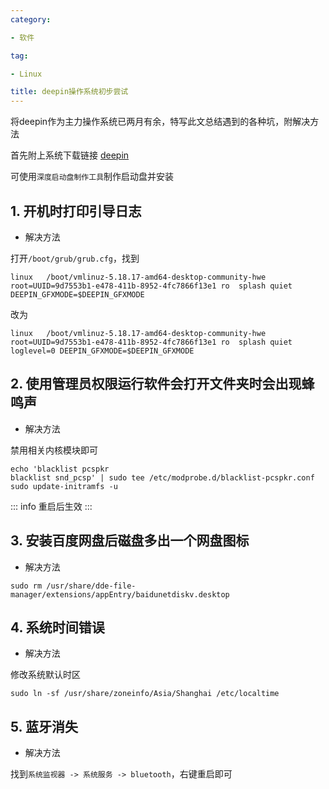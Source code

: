 ```yaml
---
category:

- 软件

tag:

- Linux

title: deepin操作系统初步尝试
---
```

将deepin作为主力操作系统已两月有余，特写此文总结遇到的各种坑，附解决方法
<!-- more -->
首先附上系统下载链接
[deepin](https://www.deepin.org/zh/download/)

可使用`深度启动盘制作工具`制作启动盘并安装

## 1. 开机时打印引导日志

- 解决方法

打开`/boot/grub/grub.cfg`，找到
```
linux	/boot/vmlinuz-5.18.17-amd64-desktop-community-hwe root=UUID=9d7553b1-e478-411b-8952-4fc7866f13e1 ro  splash quiet DEEPIN_GFXMODE=$DEEPIN_GFXMODE
```
改为
```
linux	/boot/vmlinuz-5.18.17-amd64-desktop-community-hwe root=UUID=9d7553b1-e478-411b-8952-4fc7866f13e1 ro  splash quiet loglevel=0 DEEPIN_GFXMODE=$DEEPIN_GFXMODE
```


## 2. 使用管理员权限运行软件会打开文件夹时会出现蜂鸣声

- 解决方法

禁用相关内核模块即可
```shell
echo 'blacklist pcspkr
blacklist snd_pcsp' | sudo tee /etc/modprobe.d/blacklist-pcspkr.conf
sudo update-initramfs -u
```
::: info
重启后生效
:::


## 3. 安装百度网盘后磁盘多出一个网盘图标

- 解决方法

```shell
sudo rm /usr/share/dde-file-manager/extensions/appEntry/baidunetdiskv.desktop
```


## 4. 系统时间错误

- 解决方法

修改系统默认时区
```shell
sudo ln -sf /usr/share/zoneinfo/Asia/Shanghai /etc/localtime
```


## 5. 蓝牙消失

- 解决方法

找到`系统监视器 -> 系统服务 -> bluetooth`，右键重启即可